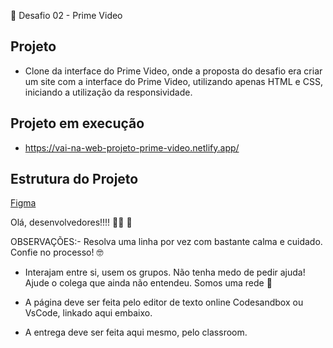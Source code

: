 📌 Desafio 02 - Prime Video
 
## Projeto
- Clone da interface do Prime Video, onde a proposta do desafio era criar um site com a interface do Prime Video, utilizando apenas HTML e CSS, iniciando a utilização da responsividade.

## Projeto em execução
- https://vai-na-web-projeto-prime-video.netlify.app/

## Estrutura do Projeto

[Figma](https://www.figma.com/design/kt8bFJfatBgb56Mnf2GnaN/desafio?t=Kc6dWRC6zgjFqBAK-0)

Olá, desenvolvedores!!!! 🚀🚀 🚀 

OBSERVAÇÕES:- Resolva uma linha por vez com bastante calma e cuidado. Confie no processo! 🤓

- Interajam entre si, usem os grupos. Não tenha medo de pedir ajuda! Ajude o colega que ainda não entendeu. Somos uma rede 🧡

- A página deve ser feita pelo editor de texto online Codesandbox ou VsCode, linkado aqui embaixo.

- A entrega deve ser feita aqui mesmo, pelo classroom.
